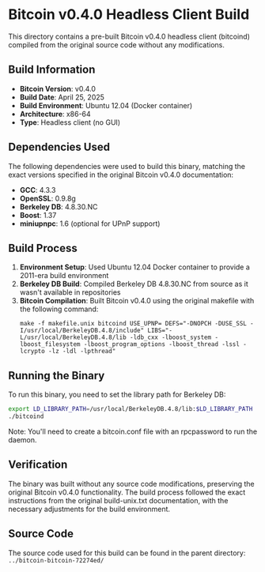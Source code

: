 # Bitcoin v0.4.0 Headless Client Build

This directory contains a pre-built Bitcoin v0.4.0 headless client (bitcoind) compiled from the original source code without any modifications.

## Build Information

- **Bitcoin Version**: v0.4.0
- **Build Date**: April 25, 2025
- **Build Environment**: Ubuntu 12.04 (Docker container)
- **Architecture**: x86-64
- **Type**: Headless client (no GUI)

## Dependencies Used

The following dependencies were used to build this binary, matching the exact versions specified in the original Bitcoin v0.4.0 documentation:

- **GCC**: 4.3.3
- **OpenSSL**: 0.9.8g
- **Berkeley DB**: 4.8.30.NC
- **Boost**: 1.37
- **miniupnpc**: 1.6 (optional for UPnP support)

## Build Process

1. **Environment Setup**: Used Ubuntu 12.04 Docker container to provide a 2011-era build environment
2. **Berkeley DB Build**: Compiled Berkeley DB 4.8.30.NC from source as it wasn't available in repositories
3. **Bitcoin Compilation**: Built Bitcoin v0.4.0 using the original makefile with the following command:
   ```
   make -f makefile.unix bitcoind USE_UPNP= DEFS="-DNOPCH -DUSE_SSL -I/usr/local/BerkeleyDB.4.8/include" LIBS="-L/usr/local/BerkeleyDB.4.8/lib -ldb_cxx -lboost_system -lboost_filesystem -lboost_program_options -lboost_thread -lssl -lcrypto -lz -ldl -lpthread"
   ```

## Running the Binary

To run this binary, you need to set the library path for Berkeley DB:

```bash
export LD_LIBRARY_PATH=/usr/local/BerkeleyDB.4.8/lib:$LD_LIBRARY_PATH
./bitcoind
```

Note: You'll need to create a bitcoin.conf file with an rpcpassword to run the daemon.

## Verification

The binary was built without any source code modifications, preserving the original Bitcoin v0.4.0 functionality. The build process followed the exact instructions from the original build-unix.txt documentation, with the necessary adjustments for the build environment.

## Source Code

The source code used for this build can be found in the parent directory: `../bitcoin-bitcoin-72274ed/`
